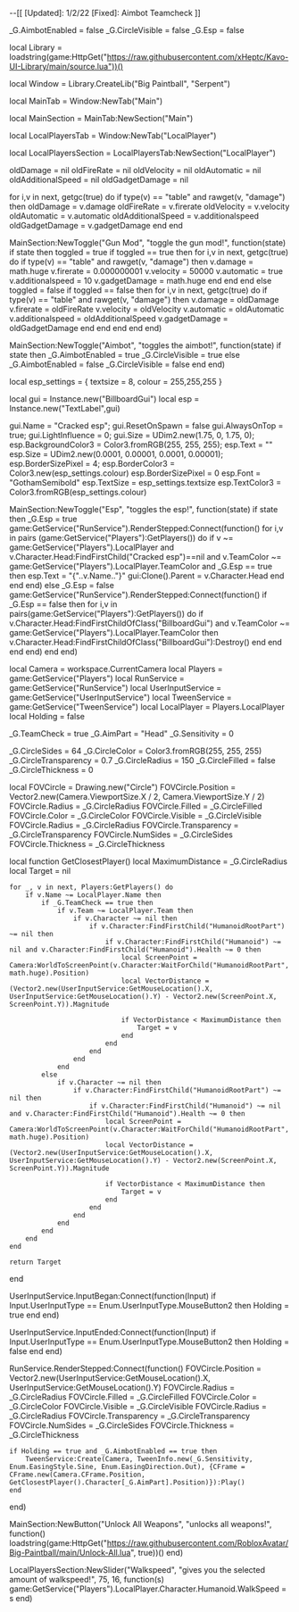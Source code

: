 --[[
    [Updated]: 1/2/22
    [Fixed]: Aimbot Teamcheck
]]

_G.AimbotEnabled = false
_G.CircleVisible = false
_G.Esp = false

local Library = loadstring(game:HttpGet("https://raw.githubusercontent.com/xHeptc/Kavo-UI-Library/main/source.lua"))()

local Window = Library.CreateLib("Big Paintball", "Serpent")

local MainTab = Window:NewTab("Main")

local MainSection = MainTab:NewSection("Main")

local LocalPlayersTab = Window:NewTab("LocalPlayer")

local LocalPlayersSection = LocalPlayersTab:NewSection("LocalPlayer")

oldDamage = nil
oldFireRate = nil
oldVelocity = nil
oldAutomatic = nil
oldAdditionalSpeed = nil
oldGadgetDamage = nil

for i,v in next, getgc(true) do
    if type(v) == "table" and rawget(v, "damage") then
        oldDamage = v.damage
        oldFireRate = v.firerate
        oldVelocity = v.velocity
        oldAutomatic = v.automatic
        oldAdditionalSpeed = v.additionalspeed
        oldGadgetDamage = v.gadgetDamage
    end
end

MainSection:NewToggle("Gun Mod", "toggle the gun mod!", function(state)
    if state then
        toggled = true
        if toggled == true then
            for i,v in next, getgc(true) do
                if type(v) == "table" and rawget(v, "damage") then
                    v.damage = math.huge
                    v.firerate = 0.000000001
                    v.velocity = 50000
                    v.automatic = true
                    v.additionalspeed = 10
                    v.gadgetDamage = math.huge
                end
            end
        end
    else
        toggled = false
        if toggled == false then
            for i,v in next, getgc(true) do
                if type(v) == "table" and rawget(v, "damage") then
                    v.damage = oldDamage
                    v.firerate = oldFireRate
                    v.velocity = oldVelocity
                    v.automatic = oldAutomatic
                    v.additionalspeed = oldAdditionalSpeed 
                    v.gadgetDamage = oldGadgetDamage
                end
            end
        end
    end
end)

MainSection:NewToggle("Aimbot", "toggles the aimbot!", function(state)
    if state then
        _G.AimbotEnabled = true
        _G.CircleVisible = true
    else
        _G.AimbotEnabled = false
        _G.CircleVisible = false
    end
end)

local esp_settings = {
    textsize = 8,
    colour = 255,255,255
}

local gui = Instance.new("BillboardGui")
local esp = Instance.new("TextLabel",gui)

gui.Name = "Cracked esp";
gui.ResetOnSpawn = false
gui.AlwaysOnTop = true;
gui.LightInfluence = 0;
gui.Size = UDim2.new(1.75, 0, 1.75, 0);
esp.BackgroundColor3 = Color3.fromRGB(255, 255, 255);
esp.Text = ""
esp.Size = UDim2.new(0.0001, 0.00001, 0.0001, 0.00001);
esp.BorderSizePixel = 4;
esp.BorderColor3 = Color3.new(esp_settings.colour)
esp.BorderSizePixel = 0
esp.Font = "GothamSemibold"
esp.TextSize = esp_settings.textsize
esp.TextColor3 = Color3.fromRGB(esp_settings.colour)

MainSection:NewToggle("Esp", "toggles the esp!", function(state)
    if state then
        _G.Esp = true
        game:GetService("RunService").RenderStepped:Connect(function()
            for i,v in pairs (game:GetService("Players"):GetPlayers()) do
                if v ~= game:GetService("Players").LocalPlayer and v.Character.Head:FindFirstChild("Cracked esp")==nil and v.TeamColor ~= game:GetService("Players").LocalPlayer.TeamColor and _G.Esp == true then
                    esp.Text = "{"..v.Name.."}"
                    gui:Clone().Parent = v.Character.Head
                end
            end
        end)
    else
        _G.Esp = false
        game:GetService("RunService").RenderStepped:Connect(function()
            if _G.Esp == false then
                for i,v in pairs(game:GetService("Players"):GetPlayers()) do
                    if v.Character.Head:FindFirstChildOfClass("BillboardGui") and v.TeamColor ~= game:GetService("Players").LocalPlayer.TeamColor then
                        v.Character.Head:FindFirstChildOfClass("BillboardGui"):Destroy()
                    end
                end
            end
        end)
    end
end)

local Camera = workspace.CurrentCamera
local Players = game:GetService("Players")
local RunService = game:GetService("RunService")
local UserInputService = game:GetService("UserInputService")
local TweenService = game:GetService("TweenService")
local LocalPlayer = Players.LocalPlayer
local Holding = false

_G.TeamCheck = true
_G.AimPart = "Head"
_G.Sensitivity = 0

_G.CircleSides = 64
_G.CircleColor = Color3.fromRGB(255, 255, 255)
_G.CircleTransparency = 0.7
_G.CircleRadius = 150
_G.CircleFilled = false
_G.CircleThickness = 0

local FOVCircle = Drawing.new("Circle")
FOVCircle.Position = Vector2.new(Camera.ViewportSize.X / 2, Camera.ViewportSize.Y / 2)
FOVCircle.Radius = _G.CircleRadius
FOVCircle.Filled = _G.CircleFilled
FOVCircle.Color = _G.CircleColor
FOVCircle.Visible = _G.CircleVisible
FOVCircle.Radius = _G.CircleRadius
FOVCircle.Transparency = _G.CircleTransparency
FOVCircle.NumSides = _G.CircleSides
FOVCircle.Thickness = _G.CircleThickness

local function GetClosestPlayer()
	local MaximumDistance = _G.CircleRadius
	local Target = nil

	for _, v in next, Players:GetPlayers() do
		if v.Name ~= LocalPlayer.Name then
			if _G.TeamCheck == true then
				if v.Team ~= LocalPlayer.Team then
					if v.Character ~= nil then
						if v.Character:FindFirstChild("HumanoidRootPart") ~= nil then
							if v.Character:FindFirstChild("Humanoid") ~= nil and v.Character:FindFirstChild("Humanoid").Health ~= 0 then
								local ScreenPoint = Camera:WorldToScreenPoint(v.Character:WaitForChild("HumanoidRootPart", math.huge).Position)
								local VectorDistance = (Vector2.new(UserInputService:GetMouseLocation().X, UserInputService:GetMouseLocation().Y) - Vector2.new(ScreenPoint.X, ScreenPoint.Y)).Magnitude
								
								if VectorDistance < MaximumDistance then
									Target = v
								end
							end
						end
					end
				end
			else
				if v.Character ~= nil then
					if v.Character:FindFirstChild("HumanoidRootPart") ~= nil then
						if v.Character:FindFirstChild("Humanoid") ~= nil and v.Character:FindFirstChild("Humanoid").Health ~= 0 then
							local ScreenPoint = Camera:WorldToScreenPoint(v.Character:WaitForChild("HumanoidRootPart", math.huge).Position)
							local VectorDistance = (Vector2.new(UserInputService:GetMouseLocation().X, UserInputService:GetMouseLocation().Y) - Vector2.new(ScreenPoint.X, ScreenPoint.Y)).Magnitude
							
							if VectorDistance < MaximumDistance then
								Target = v
							end
						end
					end
				end
			end
		end
	end

	return Target
end

UserInputService.InputBegan:Connect(function(Input)
    if Input.UserInputType == Enum.UserInputType.MouseButton2 then
        Holding = true
    end
end)

UserInputService.InputEnded:Connect(function(Input)
    if Input.UserInputType == Enum.UserInputType.MouseButton2 then
        Holding = false
    end
end)

RunService.RenderStepped:Connect(function()
    FOVCircle.Position = Vector2.new(UserInputService:GetMouseLocation().X, UserInputService:GetMouseLocation().Y)
    FOVCircle.Radius = _G.CircleRadius
    FOVCircle.Filled = _G.CircleFilled
    FOVCircle.Color = _G.CircleColor
    FOVCircle.Visible = _G.CircleVisible
    FOVCircle.Radius = _G.CircleRadius
    FOVCircle.Transparency = _G.CircleTransparency
    FOVCircle.NumSides = _G.CircleSides
    FOVCircle.Thickness = _G.CircleThickness

    if Holding == true and _G.AimbotEnabled == true then
        TweenService:Create(Camera, TweenInfo.new(_G.Sensitivity, Enum.EasingStyle.Sine, Enum.EasingDirection.Out), {CFrame = CFrame.new(Camera.CFrame.Position, GetClosestPlayer().Character[_G.AimPart].Position)}):Play()
    end
end)

MainSection:NewButton("Unlock All Weapons", "unlocks all weapons!", function()
    loadstring(game:HttpGet("https://raw.githubusercontent.com/RobloxAvatar/Big-Paintball/main/Unlock-All.lua", true))()
end)

LocalPlayersSection:NewSlider("Walkspeed", "gives you the selected amount of walkspeed!", 75, 16, function(s)
    game:GetService("Players").LocalPlayer.Character.Humanoid.WalkSpeed = s
end)
